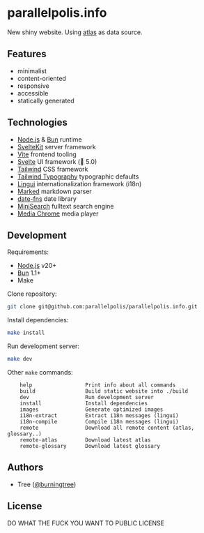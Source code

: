 # parallelpolis.info

New shiny website. Using [atlas](https://github.com/parallelpolis/atlas) as data source.

## Features

* minimalist
* content-oriented
* responsive
* accessible
* statically generated

## Technologies

* [Node.js](https://nodejs.org) & [Bun](https://bun.sh/) runtime
* [SvelteKit](https://kit.svelte.dev/) server framework
* [Vite](https://vite.dev/) frontend tooling
* [Svelte](https://svelte.dev/) UI framework  (🎉 5.0)
* [Tailwind](https://tailwindcss.com/) CSS framework
* [Tailwind Typography](https://github.com/tailwindlabs/tailwindcss-typography) typographic defaults
* [Lingui](https://lingui.dev/) internationalization framework (i18n)
* [Marked](https://marked.js.org/) markdown parser
* [date-fns](https://date-fns.org/) date library
* [MiniSearch](https://github.com/lucaong/minisearch) fulltext search engine
* [Media Chrome](https://www.media-chrome.org/) media player

## Development

Requirements:

* [Node.js](https://nodejs.org/en) v20+
* [Bun](https://bun.sh/) 1.1+
* Make

Clone repository:
```bash
git clone git@github.com:parallelpolis/parallelpolis.info.git
```

Install dependencies:
```bash
make install
```

Run development server:
```bash
make dev
```

Other `make` commands:
```
    help                 Print info about all commands
    build                Build static website into ./build
    dev                  Run development server
    install              Install dependencies
    images               Generate optimized images
    i18n-extract         Extract i18n messages (lingui)
    i18n-compile         Compile i18n messages (lingui)
    remote               Download all remote content (atlas, glossary..)
    remote-atlas         Download latest atlas
    remote-glossary      Download latest glossary
```

## Authors

* Tree ([@burningtree](https://github.com/burningtree))

## License

DO WHAT THE FUCK YOU WANT TO PUBLIC LICENSE